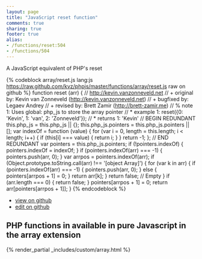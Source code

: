 ```yaml
---
layout: page
title: "JavaScript reset function"
comments: true
sharing: true
footer: true
alias:
- /functions/reset:504
- /functions/504
---
```

<!-- Generated by Rakefile:build -->
A JavaScript equivalent of PHP's reset

{% codeblock array/reset.js lang:js https://raw.github.com/kvz/phpjs/master/functions/array/reset.js raw on github %}
function reset (arr) {
    // http://kevin.vanzonneveld.net
    // +   original by: Kevin van Zonneveld (http://kevin.vanzonneveld.net)
    // +   bugfixed by: Legaev Andrey
    // +    revised by: Brett Zamir (http://brett-zamir.me)
    // %        note 1: Uses global: php_js to store the array pointer
    // *     example 1: reset({0: 'Kevin', 1: 'van', 2: 'Zonneveld'});
    // *     returns 1: 'Kevin' 
    // BEGIN REDUNDANT
    this.php_js = this.php_js || {};
    this.php_js.pointers = this.php_js.pointers || [];
    var indexOf = function (value) {
        for (var i = 0, length = this.length; i < length; i++) {
            if (this[i] === value) {
                return i;
            }
        }
        return -1;
    };
    // END REDUNDANT
    var pointers = this.php_js.pointers;
    if (!pointers.indexOf) {
        pointers.indexOf = indexOf;
    }
    if (pointers.indexOf(arr) === -1) {
        pointers.push(arr, 0);
    }
    var arrpos = pointers.indexOf(arr);
    if (Object.prototype.toString.call(arr) !== '[object Array]') {
        for (var k in arr) {
            if (pointers.indexOf(arr) === -1) {
                pointers.push(arr, 0);
            } else {
                pointers[arrpos + 1] = 0;
            }
            return arr[k];
        }
        return false; // Empty
    }
    if (arr.length === 0) {
        return false;
    }
    pointers[arrpos + 1] = 0;
    return arr[pointers[arrpos + 1]];
}
{% endcodeblock %}

 - [view on github](https://github.com/kvz/phpjs/blob/master/functions/array/reset.js)
 - [edit on github](https://github.com/kvz/phpjs/edit/master/functions/array/reset.js)

## PHP functions in available in pure Javascript in the array extension
{% render_partial _includes/custom/array.html %}
